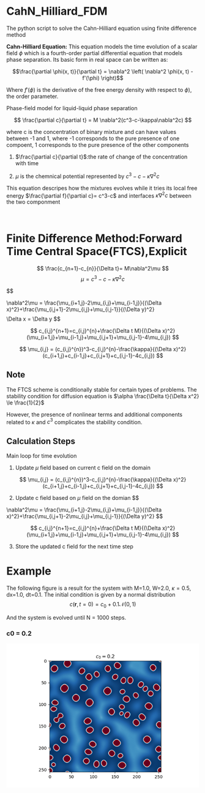 # CahN_Hilliard_FDM
The python script to solve the Cahn-Hilliard equation using finite difference method


__Cahn-Hilliard Equation:__ This equation models the time evolution of a scalar field $\phi$ which is a fourth-order partial differential equation that models phase separation. Its basic form in real space can be written as:


$$\frac{\partial \phi(x, t)}{\partial t} = \nabla^2 \left( \nabla^2 \phi(x, t) - f'(\phi) \right)$$


Where $f'(\phi)$ is the derivative of the free energy density with respect to $\phi$), the order parameter.

Phase-field model for liquid-liquid phase separation

$$ \frac{\partial c}{\partial t} = M \nabla^2(c^3-c-\kappa\nabla^2c) $$

where c is the concentration of binary mixture and can have values between -1 and 1, where -1 corresponds to the pure presence of one compoent, 1 corresponds to the pure presence of the other components

1. $\frac{\partial c}{\partial t}$:the rate of change of the concentration with time

2. $\mu$ is the chemnical potential represented by $c^3-c-\kappa\nabla^2c$


This equation descripes how the mixtures evolves while it tries its local free energy $\frac{\partial f}{\partial c}= c^3-c$ and interfaces $\kappa\nabla^2c$ between the two componment 

![]()

# Finite Difference Method:Forward Time Central Space(FTCS),Explicit 
$$ \frac{c_{n+1}-c_{n}}{\Delta t}= M\nabla^2\mu $$
$$ \mu = c^3-c-\kappa\nabla^2c$$

$$ 

\nabla^2\mu = \frac{\mu_{i+1,j}-2\mu_{i,j}+\mu_{i-1,j}}{(\Delta x)^2}+\frac{\mu_{i,j+1}-2\mu_{i,j}+\mu_{i,j-1}}{(\Delta y)^2}
$$
$$ 
\Delta x = \Delta y 
$$

$$
c_{i,j}^{n+1}=c_{i,j}^{n}+\frac{\Delta t M}{(\Delta x)^2}(\mu_{i+1,j}+\mu_{i-1,j}+\mu_{i,j+1}+\mu_{i,j-1}-4\mu_{i,j})
$$

$$ 
\mu_{i,j} = (c_{i,j}^{n})^3-c_{i,j}^{n}-\frac{\kappa}{(\Delta x)^2}(c_{i+1,j}+c_{i-1,j}+c_{i,j+1}+c_{i,j-1}-4c_{i,j})
$$
## Note

The FTCS scheme is conditionally stable for certain types of problems. The stability condition for diffusion equation is $\alpha \frac{\Delta t}{\Delta x^2} \le \frac{1}{2}$

 However, the presence of nonlinear terms and additional components related to $\kappa$ and $c^3$ complicates the stability condition.

## Calculation Steps 
Main loop for time evolution
1. Update $\mu$ field based on current c field on the domain 

 $$ 
\mu_{i,j} = (c_{i,j}^{n})^3-c_{i,j}^{n}-\frac{\kappa}{(\Delta x)^2}(c_{i+1,j}+c_{i-1,j}+c_{i,j+1}+c_{i,j-1}-4c_{i,j})
$$

 2. Update c field based on $\mu$ field on the domian
 $$ 

\nabla^2\mu = \frac{\mu_{i+1,j}-2\mu_{i,j}+\mu_{i-1,j}}{(\Delta x)^2}+\frac{\mu_{i,j+1}-2\mu_{i,j}+\mu_{i,j-1}}{(\Delta y)^2}
$$


$$
c_{i,j}^{n+1}=c_{i,j}^{n}+\frac{\Delta t M}{(\Delta x)^2}(\mu_{i+1,j}+\mu_{i-1,j}+\mu_{i,j+1}+\mu_{i,j-1}-4\mu_{i,j})
$$

3. Store the updated c field for the next time step

# Example

The following figure is a result for the system with M=1.0, W=2.0, $\kappa=0.5$, dx=1.0, dt=0.1. The initial condition is given by a normal distribution 
$$
c(\boldsymbol{r},t=0) = c_0 + 0.1 \mathcal{N}(0,1)
$$


And the system is evolved until N = 1000 steps. 
### c0 = 0.2
![GIF](https://github.com/wentaogong111/CahnHilliard_PhaseSepration/blob/main/Results/cahn-hilliard-c0-0.2.png)

